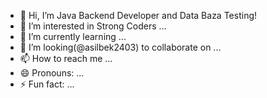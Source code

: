 - 👋 Hi, I’m Java Backend Developer and Data Baza Testing! 
- 👀 I’m interested in Strong Coders ...
- 🌱 I’m currently learning ... 
- 💞️ I’m looking(@asilbek2403) to collaborate on ...
- 📫 How to reach me ...
- 😄 Pronouns: ...
- ⚡ Fun fact: ...

<!---
asilbek2403/asilbek2403 is a ✨ special ✨ repository because its `README.md` (this file) appears on your GitHub profile.
You can click the Preview link to take a look at your changes.
--->
